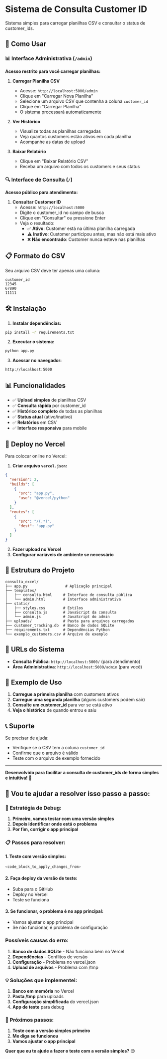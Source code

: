 # Sistema de Consulta Customer ID

Sistema simples para carregar planilhas CSV e consultar o status de customer_ids.

## 🚀 Como Usar

### 📊 **Interface Administrativa** (`/admin`)
**Acesso restrito para você carregar planilhas:**

1. **Carregar Planilha CSV**
   - Acesse: `http://localhost:5000/admin`
   - Clique em "Carregar Nova Planilha"
   - Selecione um arquivo CSV que contenha a coluna `customer_id`
   - Clique em "Carregar Planilha"
   - O sistema processará automaticamente

2. **Ver Histórico**
   - Visualize todas as planilhas carregadas
   - Veja quantos customers estão ativos em cada planilha
   - Acompanhe as datas de upload

3. **Baixar Relatório**
   - Clique em "Baixar Relatório CSV"
   - Receba um arquivo com todos os customers e seus status

### 🔍 **Interface de Consulta** (`/`)
**Acesso público para atendimento:**

1. **Consultar Customer ID**
   - Acesse: `http://localhost:5000`
   - Digite o customer_id no campo de busca
   - Clique em "Consultar" ou pressione Enter
   - Veja o resultado:
     - ✅ **Ativo**: Customer está na última planilha carregada
     - ⚠️ **Inativo**: Customer participou antes, mas não está mais ativo
     - ❌ **Não encontrado**: Customer nunca esteve nas planilhas

## 📋 Formato do CSV

Seu arquivo CSV deve ter apenas uma coluna:

```csv
customer_id
12345
67890
11111
```

## 🛠️ Instalação

1. **Instalar dependências:**
```bash
pip install -r requirements.txt
```

2. **Executar o sistema:**
```bash
python app.py
```

3. **Acessar no navegador:**
```
http://localhost:5000
```

## 📊 Funcionalidades

- ✅ **Upload simples** de planilhas CSV
- ✅ **Consulta rápida** por customer_id
- ✅ **Histórico completo** de todas as planilhas
- ✅ **Status atual** (ativo/inativo)
- ✅ **Relatórios** em CSV
- ✅ **Interface responsiva** para mobile

## 🔧 Deploy no Vercel

Para colocar online no Vercel:

1. **Criar arquivo `vercel.json`:**
```json
{
  "version": 2,
  "builds": [
    {
      "src": "app.py",
      "use": "@vercel/python"
    }
  ],
  "routes": [
    {
      "src": "/(.*)",
      "dest": "app.py"
    }
  ]
}
```

2. **Fazer upload no Vercel**
3. **Configurar variáveis de ambiente se necessário**

## 📁 Estrutura do Projeto

```
consulta_excel/
├── app.py                 # Aplicação principal
├── templates/
│   ├── consulta.html     # Interface de consulta pública
│   └── admin.html        # Interface administrativa
├── static/
│   ├── styles.css        # Estilos
│   ├── consulta.js       # JavaScript da consulta
│   └── admin.js          # JavaScript do admin
├── uploads/              # Pasta para arquivos carregados
├── customer_tracking.db  # Banco de dados SQLite
├── requirements.txt      # Dependências Python
└── exemplo_customers.csv # Arquivo de exemplo
```

## 🔗 URLs do Sistema

- **Consulta Pública**: `http://localhost:5000/` (para atendimento)
- **Área Administrativa**: `http://localhost:5000/admin` (para você)

## 🎯 Exemplo de Uso

1. **Carregue a primeira planilha** com customers ativos
2. **Carregue uma segunda planilha** (alguns customers podem sair)
3. **Consulte um customer_id** para ver se está ativo
4. **Veja o histórico** de quando entrou e saiu

## 📞 Suporte

Se precisar de ajuda:
- Verifique se o CSV tem a coluna `customer_id`
- Confirme que o arquivo é válido
- Teste com o arquivo de exemplo fornecido

---

**Desenvolvido para facilitar a consulta de customer_ids de forma simples e intuitiva!** 🎉 

## 🔧 **Vou te ajudar a resolver isso passo a passo:**

### 🎯 **Estratégia de Debug:**

1. **Primeiro, vamos testar com uma versão simples**
2. **Depois identificar onde está o problema**
3. **Por fim, corrigir o app principal**

### 📋 **Passos para resolver:**

#### **1. Teste com versão simples:**
```bash
<code_block_to_apply_changes_from>
```

#### **2. Faça deploy da versão de teste:**
- Suba para o GitHub
- Deploy no Vercel
- Teste se funciona

#### **3. Se funcionar, o problema é no app principal:**
- Vamos ajustar o app principal
- Se não funcionar, é problema de configuração

###  **Possíveis causas do erro:**

1. **Banco de dados SQLite** - Não funciona bem no Vercel
2. **Dependências** - Conflitos de versão
3. **Configuração** - Problema no vercel.json
4. **Upload de arquivos** - Problema com /tmp

### 💡 **Soluções que implementei:**

1. **Banco em memória** no Vercel
2. **Pasta /tmp** para uploads
3. **Configuração simplificada** do vercel.json
4. **App de teste** para debug

### 🚀 **Próximos passos:**

1. **Teste com a versão simples primeiro**
2. **Me diga se funcionou**
3. **Vamos ajustar o app principal**

**Quer que eu te ajude a fazer o teste com a versão simples?** 😊 